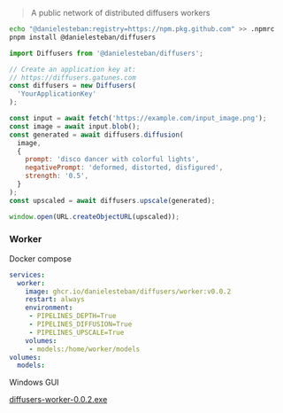 > A public network of distributed diffusers workers

```bash
echo "@danielesteban:registry=https://npm.pkg.github.com" >> .npmrc
pnpm install @danielesteban/diffusers
```

```js
import Diffusers from '@danielesteban/diffusers';

// Create an application key at:
// https://diffusers.gatunes.com
const diffusers = new Diffusers(
  'YourApplicationKey'
);

const input = await fetch('https://example.com/input_image.png');
const image = await input.blob();
const generated = await diffusers.diffusion(
  image,
  {
    prompt: 'disco dancer with colorful lights',
    negativePrompt: 'deformed, distorted, disfigured',
    strength: '0.5',
  }
);
const upscaled = await diffusers.upscale(generated);

window.open(URL.createObjectURL(upscaled));
```

### Worker

Docker compose

```yaml
services:
  worker:
    image: ghcr.io/danielesteban/diffusers/worker:v0.0.2
    restart: always
    environment:
     - PIPELINES_DEPTH=True
     - PIPELINES_DIFFUSION=True
     - PIPELINES_UPSCALE=True
    volumes:
     - models:/home/worker/models
volumes:
  models:
```

Windows GUI

[diffusers-worker-0.0.2.exe](https://github.com/danielesteban/diffusers/releases/download/v0.0.2/diffusers-worker-0.0.2.exe)

